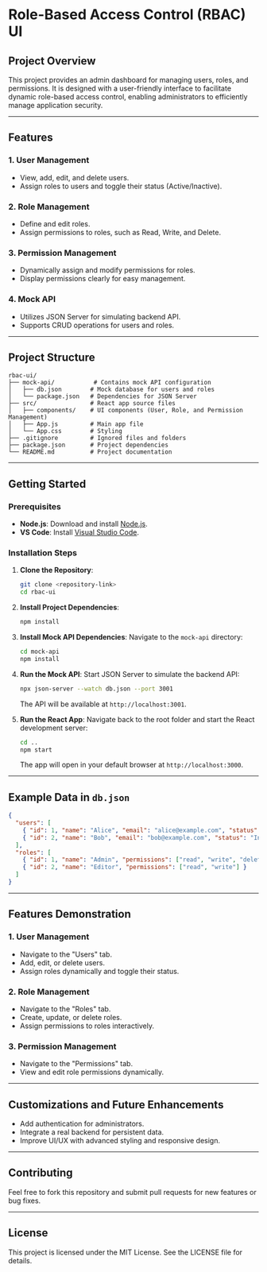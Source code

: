 # Role-Based Access Control (RBAC) UI

## Project Overview
This project provides an admin dashboard for managing users, roles, and permissions. It is designed with a user-friendly interface to facilitate dynamic role-based access control, enabling administrators to efficiently manage application security.

---

## Features

### 1. User Management
- View, add, edit, and delete users.
- Assign roles to users and toggle their status (Active/Inactive).

### 2. Role Management
- Define and edit roles.
- Assign permissions to roles, such as Read, Write, and Delete.

### 3. Permission Management
- Dynamically assign and modify permissions for roles.
- Display permissions clearly for easy management.

### 4. Mock API
- Utilizes JSON Server for simulating backend API.
- Supports CRUD operations for users and roles.

---

## Project Structure

```plaintext
rbac-ui/
├── mock-api/           # Contains mock API configuration
│   ├── db.json        # Mock database for users and roles
│   └── package.json   # Dependencies for JSON Server
├── src/               # React app source files
│   ├── components/    # UI components (User, Role, and Permission Management)
│   ├── App.js         # Main app file
│   └── App.css        # Styling
├── .gitignore         # Ignored files and folders
├── package.json       # Project dependencies
└── README.md          # Project documentation
```

---

## Getting Started

### Prerequisites
- **Node.js**: Download and install [Node.js](https://nodejs.org/).
- **VS Code**: Install [Visual Studio Code](https://code.visualstudio.com/).

### Installation Steps

1. **Clone the Repository**:
   ```bash
   git clone <repository-link>
   cd rbac-ui
   ```

2. **Install Project Dependencies**:
   ```bash
   npm install
   ```

3. **Install Mock API Dependencies**:
   Navigate to the `mock-api` directory:
   ```bash
   cd mock-api
   npm install
   ```

4. **Run the Mock API**:
   Start JSON Server to simulate the backend API:
   ```bash
   npx json-server --watch db.json --port 3001
   ```
   The API will be available at `http://localhost:3001`.

5. **Run the React App**:
   Navigate back to the root folder and start the React development server:
   ```bash
   cd ..
   npm start
   ```
   The app will open in your default browser at `http://localhost:3000`.

---

## Example Data in `db.json`

```json
{
  "users": [
    { "id": 1, "name": "Alice", "email": "alice@example.com", "status": "Active", "roles": ["Admin"] },
    { "id": 2, "name": "Bob", "email": "bob@example.com", "status": "Inactive", "roles": ["Editor"] }
  ],
  "roles": [
    { "id": 1, "name": "Admin", "permissions": ["read", "write", "delete"] },
    { "id": 2, "name": "Editor", "permissions": ["read", "write"] }
  ]
}
```

---

## Features Demonstration

### 1. User Management
- Navigate to the "Users" tab.
- Add, edit, or delete users.
- Assign roles dynamically and toggle their status.

### 2. Role Management
- Navigate to the "Roles" tab.
- Create, update, or delete roles.
- Assign permissions to roles interactively.

### 3. Permission Management
- Navigate to the "Permissions" tab.
- View and edit role permissions dynamically.

---

## Customizations and Future Enhancements
- Add authentication for administrators.
- Integrate a real backend for persistent data.
- Improve UI/UX with advanced styling and responsive design.

---

## Contributing
Feel free to fork this repository and submit pull requests for new features or bug fixes.

---

## License
This project is licensed under the MIT License. See the LICENSE file for details.

